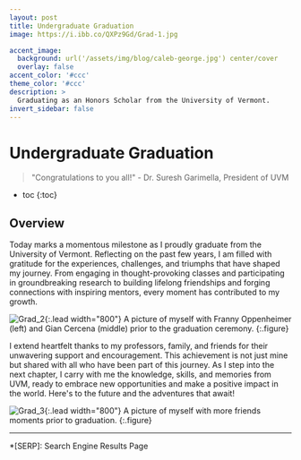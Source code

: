 ```yaml
---
layout: post
title: Undergraduate Graduation
image: https://i.ibb.co/QXPz9Gd/Grad-1.jpg

accent_image: 
  background: url('/assets/img/blog/caleb-george.jpg') center/cover
  overlay: false
accent_color: '#ccc'
theme_color: '#ccc'
description: >
  Graduating as an Honors Scholar from the University of Vermont. 
invert_sidebar: false
---
```


# Undergraduate Graduation

> "Congratulations to you all!" - Dr. Suresh Garimella, President of UVM

* toc
{:toc}

## Overview

Today marks a momentous milestone as I proudly graduate from the University of Vermont. Reflecting on the past few years, I am filled with gratitude for the experiences, challenges, and triumphs that have shaped my journey. From engaging in thought-provoking classes and participating in groundbreaking research to building lifelong friendships and forging connections with inspiring mentors, every moment has contributed to my growth.

![Grad_2](https://i.ibb.co/JF140yp/Grad-2.png "A picture of myself with some friends prior to the graduation ceremony."){:.lead width="800"}
A picture of myself with Franny Oppenheimer (left) and Gian Cercena (middle) prior to the graduation ceremony.
{:.figure}

I extend heartfelt thanks to my professors, family, and friends for their unwavering support and encouragement. This achievement is not just mine but shared with all who have been part of this journey. As I step into the next chapter, I carry with me the knowledge, skills, and memories from UVM, ready to embrace new opportunities and make a positive impact in the world. Here's to the future and the adventures that await!

![Grad_3](https://i.ibb.co/XYM4484/Grad-3.png "A picture of myself with some friends prior to the graduation ceremony."){:.lead width="800"}
A picture of myself with more friends moments prior to graduation.
{:.figure}

* * *


*[SERP]: Search Engine Results Page
